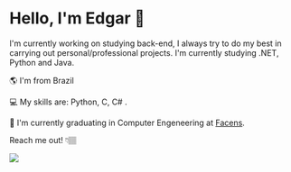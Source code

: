 # Hello, I'm Edgar 👋

I'm currently working on studying back-end, I always try to do my best in carrying out personal/professional projects. I'm currently studying .NET, Python and Java.

🌎 I'm from Brazil

💻  My skills are: Python, C, C# .

💼  I'm currently graduating in Computer Engeneering at  [Facens](https://www.facens.br/home).

Reach me out! 👇🏽

[![](https://camo.githubusercontent.com/c05e04ea93ea94179a496d3b97793215e9a78dab62e4ee16332168d6e4b334d1/68747470733a2f2f696d672e736869656c64732e696f2f62616467652f2d4c696e6b6564696e2d3065373661383f7374796c653d666f722d7468652d6261646765266c6f676f3d4c696e6b6564696e266c6f676f436f6c6f723d7768697465266c696e6b3d68747470733a2f2f7777772e6c696e6b6564696e2e636f6d2f696e2f69757269636f6465)](https://www.linkedin.com/in/edgar-navarro-6478b41b4/)
